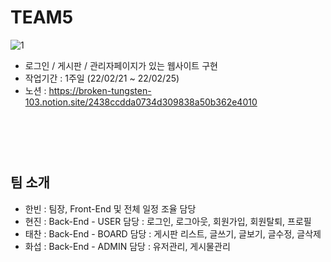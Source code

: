 # TEAM5 
![1](https://user-images.githubusercontent.com/99451529/155673935-3957bb4c-a062-421b-960d-7da85130945b.gif)
- 로그인 / 게시판 / 관리자페이지가 있는 웹사이트 구현
- 작업기간 : 1주일 (22/02/21 ~ 22/02/25)
- 노션 : https://broken-tungsten-103.notion.site/2438ccdda0734d309838a50b362e4010
<br>
<br>
<br>

  
#  
## 팀 소개
- 한빈 : 팀장, Front-End 및 전체 일정 조율 담당  
- 현진 : Back-End - USER 담당 : 로그인, 로그아웃, 회원가입, 회원탈퇴, 프로필  
- 태찬 : Back-End - BOARD 담당 : 게시판 리스트, 글쓰기, 글보기, 글수정, 글삭제  
- 화섭 : Back-End - ADMIN 담당 : 유저관리, 게시물관리  


